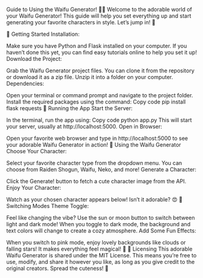
Guide to Using the Waifu Generator! 🌸✨
Welcome to the adorable world of your Waifu Generator! This guide will help you set everything up and start generating your favorite characters in style. Let’s jump in! 🎉

🌈 Getting Started
Installation:

Make sure you have Python and Flask installed on your computer. If you haven’t done this yet, you can find easy tutorials online to help you set it up!
Download the Project:

Grab the Waifu Generator project files. You can clone it from the repository or download it as a zip file. Unzip it into a folder on your computer.
Dependencies:

Open your terminal or command prompt and navigate to the project folder. Install the required packages using the command:
Copy code
pip install flask requests
🌟 Running the App
Start the Server:

In the terminal, run the app using:
Copy code
python app.py
This will start your server, usually at http://localhost:5000.
Open in Browser:

Open your favorite web browser and type in http://localhost:5000 to see your adorable Waifu Generator in action!
🎨 Using the Waifu Generator
Choose Your Character:

Select your favorite character type from the dropdown menu. You can choose from Raiden Shogun, Waifu, Neko, and more!
Generate a Character:

Click the Generate! button to fetch a cute character image from the API.
Enjoy Your Character:

Watch as your chosen character appears below! Isn’t it adorable? 😍
🌙 Switching Modes
Theme Toggle:

Feel like changing the vibe? Use the sun or moon button to switch between light and dark mode! When you toggle to dark mode, the background and text colors will change to create a cozy atmosphere.
Add Some Fun Effects:

When you switch to pink mode, enjoy lovely backgrounds like clouds or falling stars! It makes everything feel magical! 🌌
📝 Licensing
This adorable Waifu Generator is shared under the MIT License. This means you’re free to use, modify, and share it however you like, as long as you give credit to the original creators. Spread the cuteness! 💖

